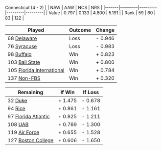 Connecticut (4 - 2)
|       |   NAW   |   AAW   |   NCS   |   NRS   |
|-------|---------|---------|---------|---------|
| Value |   0.797 |   0.133 |   4.800 |   5.191 |
| Rank  |      59 |      60 |      83 |     122 |

| Played                    | Outcome    |  Change  |
|---------------------------|------------|----------|
|  68 [Delaware              ](Delaware)| Loss       | -  0.946 |
|  76 [Syracuse              ](Syracuse)| Loss       | -  0.983 |
|  98 [Buffalo               ](Buffalo)| Win        | +  0.823 |
| 103 [Ball State            ](BallState)| Win        | +  0.800 |
| 105 [Florida International ](FloridaInternational)| Win        | +  0.784 |
| 137 [Non-FBS               ](NonFBS)| Win        | +  0.320 |

| Remaining                 |  If Win  |  If Loss |
|---------------------------|----------|----------|
|  32 [Duke                  ](Duke)| +  1.475 | -  0.678 |
|  94 [Rice                  ](Rice)| +  0.861 | -  1.161 |
|  97 [Florida Atlantic      ](FloridaAtlantic)| +  0.825 | -  1.211 |
| 108 [UAB                   ](UAB)| +  0.769 | -  1.300 |
| 119 [Air Force             ](AirForce)| +  0.655 | -  1.528 |
| 127 [Boston College        ](BostonCollege)| +  0.606 | -  1.650 |

